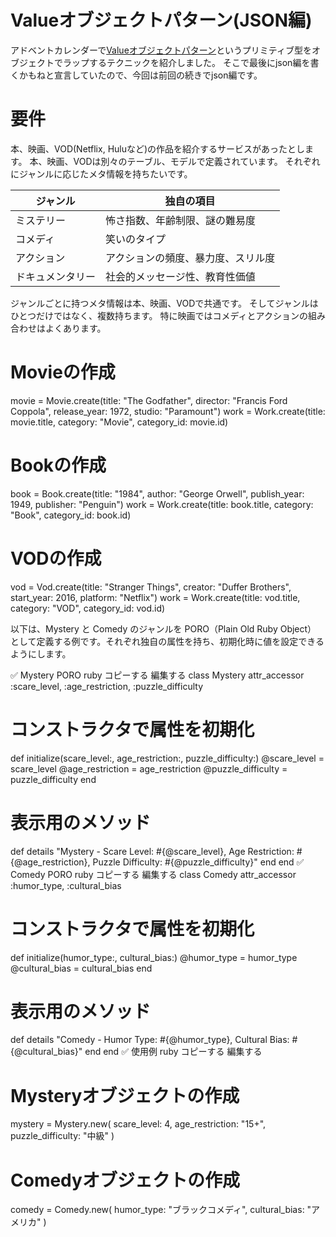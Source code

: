 # Valueオブジェクトパターン(JSON編)

アドベントカレンダーで[Valueオブジェクトパターン](https://yoshitsugufujii.github.io/blog/2024/11/03/value-object-pattern/)というプリミティブ型をオブジェクトでラップするテクニックを紹介しました。
そこで最後にjson編を書くかもねと宣言していたので、今回は前回の続きでjson編です。

# 要件

本、映画、VOD(Netflix, Huluなど)の作品を紹介するサービスがあったとします。
本、映画、VODは別々のテーブル、モデルで定義されています。
それぞれにジャンルに応じたメタ情報を持ちたいです。

| ジャンル | 独自の項目 |
|---------|---------|
| ミステリー        | 怖さ指数、年齢制限、謎の難易度        |
| コメディ        |  笑いのタイプ       | 
| アクション        | アクションの頻度、暴力度、スリル度        |
| ドキュメンタリー        | 社会的メッセージ性、教育性価値        |

ジャンルごとに持つメタ情報は本、映画、VODで共通です。
そしてジャンルはひとつだけではなく、複数持ちます。
特に映画ではコメディとアクションの組み合わせはよくあります。























# Movieの作成
movie = Movie.create(title: "The Godfather", director: "Francis Ford Coppola", release_year: 1972, studio: "Paramount")
work = Work.create(title: movie.title, category: "Movie", category_id: movie.id)

# Bookの作成
book = Book.create(title: "1984", author: "George Orwell", publish_year: 1949, publisher: "Penguin")
work = Work.create(title: book.title, category: "Book", category_id: book.id)

# VODの作成
vod = Vod.create(title: "Stranger Things", creator: "Duffer Brothers", start_year: 2016, platform: "Netflix")
work = Work.create(title: vod.title, category: "VOD", category_id: vod.id)



以下は、Mystery と Comedy のジャンルを PORO（Plain Old Ruby Object） として定義する例です。それぞれ独自の属性を持ち、初期化時に値を設定できるようにします。

✅ Mystery PORO
ruby
コピーする
編集する
class Mystery
  attr_accessor :scare_level, :age_restriction, :puzzle_difficulty

  # コンストラクタで属性を初期化
  def initialize(scare_level:, age_restriction:, puzzle_difficulty:)
    @scare_level = scare_level
    @age_restriction = age_restriction
    @puzzle_difficulty = puzzle_difficulty
  end

  # 表示用のメソッド
  def details
    "Mystery - Scare Level: #{@scare_level}, Age Restriction: #{@age_restriction}, Puzzle Difficulty: #{@puzzle_difficulty}"
  end
end
✅ Comedy PORO
ruby
コピーする
編集する
class Comedy
  attr_accessor :humor_type, :cultural_bias

  # コンストラクタで属性を初期化
  def initialize(humor_type:, cultural_bias:)
    @humor_type = humor_type
    @cultural_bias = cultural_bias
  end

  # 表示用のメソッド
  def details
    "Comedy - Humor Type: #{@humor_type}, Cultural Bias: #{@cultural_bias}"
  end
end
✅ 使用例
ruby
コピーする
編集する
# Mysteryオブジェクトの作成
mystery = Mystery.new(
  scare_level: 4,
  age_restriction: "15+",
  puzzle_difficulty: "中級"
)

# Comedyオブジェクトの作成
comedy = Comedy.new(
  humor_type: "ブラックコメディ",
  cultural_bias: "アメリカ"
)
